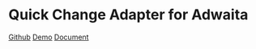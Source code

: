 # Quick Change Adapter for Adwaita

[Github](https://github.com/romgrk/web-toolkit)
[Demo](https://romgrk.github.io/web-toolkit/demo/)
[Document](https://romgrk.github.io/web-toolkit/docs/)
